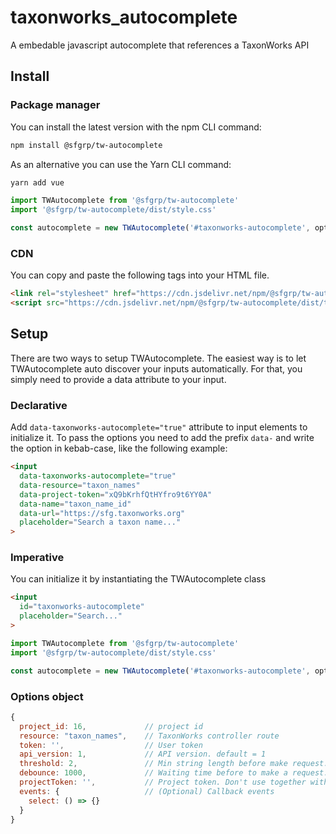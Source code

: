 # taxonworks_autocomplete
A embedable javascript autocomplete that references a TaxonWorks API

## Install

### Package manager
You can install the latest version with the npm CLI command:

```bash
npm install @sfgrp/tw-autocomplete
```
As an alternative you can use the Yarn CLI command:
```bash
yarn add vue
```

```javascript
import TWAutocomplete from '@sfgrp/tw-autocomplete'
import '@sfgrp/tw-autocomplete/dist/style.css'

const autocomplete = new TWAutocomplete('#taxonworks-autocomplete', options)
```
### CDN
You can copy and paste the following tags into your HTML file.


```html
<link rel="stylesheet" href="https://cdn.jsdelivr.net/npm/@sfgrp/tw-autocomplete/dist/style.css">
<script src="https://cdn.jsdelivr.net/npm/@sfgrp/tw-autocomplete/dist/tw-autocomplete.umd.min.js"></script>
```

## Setup
There are two ways to setup TWAutocomplete. The easiest way is to let TWAutocomplete auto discover your inputs automatically. For that, you simply need to provide a data attribute to your input.

### Declarative

Add `data-taxonworks-autocomplete="true"` attribute to input elements to initialize it.
To pass the options you need to add the prefix `data-` and write the option in kebab-case, like the following example:

```html
<input 
  data-taxonworks-autocomplete="true"
  data-resource="taxon_names"
  data-project-token="xQ9bKrhfQtHYfro9t6YY0A"
  data-name="taxon_name_id"
  data-url="https://sfg.taxonworks.org"
  placeholder="Search a taxon name..."
>
```

### Imperative
You can initialize it by instantiating the TWAutocomplete class


```html
<input 
  id="taxonworks-autocomplete"
  placeholder="Search..."
>
```
```javascript
import TWAutocomplete from '@sfgrp/tw-autocomplete'
import '@sfgrp/tw-autocomplete/dist/style.css'

const autocomplete = new TWAutocomplete('#taxonworks-autocomplete', options)
```


### Options object
```javascript
{
  project_id: 16,             // project id
  resource: "taxon_names",    // TaxonWorks controller route
  token: '',                  // User token
  api_version: 1,             // API version. default = 1
  threshold: 2,               // Min string length before make request. Default = 2
  debounce: 1000,             // Waiting time before to make a request. Default = 2
  projectToken: '',           // Project token. Don't use together with a user token.
  events: {                   // (Optional) Callback events
    select: () => {}
  }
}
```